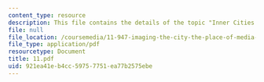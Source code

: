 ```yaml
---
content_type: resource
description: This file contains the details of the topic "Inner Cities and Outer Cities".
file: null
file_location: /coursemedia/11-947-imaging-the-city-the-place-of-media-in-city-design-and-development-fall-1998/921ea41eb4cc59757751ea77b2575ebe_11.pdf
file_type: application/pdf
resourcetype: Document
title: 11.pdf
uid: 921ea41e-b4cc-5975-7751-ea77b2575ebe
---
```

